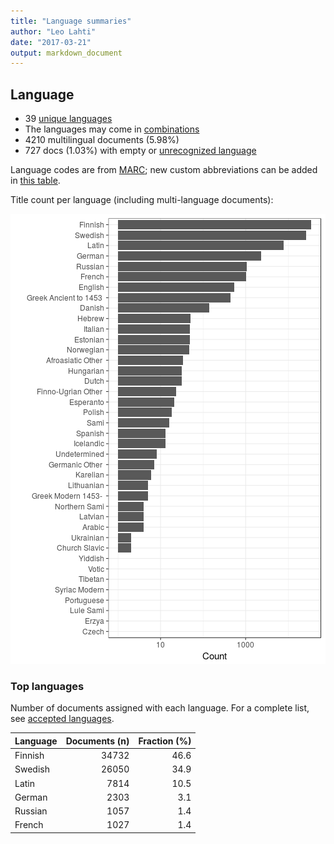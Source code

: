 ```yaml
---
title: "Language summaries"
author: "Leo Lahti"
date: "2017-03-21"
output: markdown_document
---
```


## Language

 * 39 [unique languages](output.tables/language_accepted.csv)
 * The languages may come in [combinations](output.tables/language_conversions.csv)
 * 4210 multilingual documents (5.98%)  
 * 727 docs (1.03%) with empty or [unrecognized language](output.tables/language_discarded.csv)

Language codes are from [MARC](http://www.loc.gov/marc/languages/language_code.html); new custom abbreviations can be added in [this table](https://github.com/rOpenGov/bibliographica/blob/master/inst/extdata/language_abbreviations.csv).

Title count per language (including multi-language documents):

![plot of chunk summarylang](figure/summarylang-1.png)


### Top languages

Number of documents assigned with each language. For a complete list,
see [accepted languages](output.tables/language_accepted.csv).


|Language | Documents (n)| Fraction (%)|
|:--------|-------------:|------------:|
|Finnish  |         34732|         46.6|
|Swedish  |         26050|         34.9|
|Latin    |          7814|         10.5|
|German   |          2303|          3.1|
|Russian  |          1057|          1.4|
|French   |          1027|          1.4|

